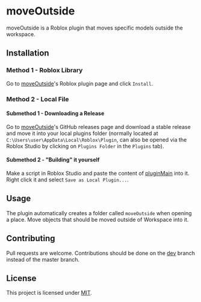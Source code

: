 # moveOutside

moveOutside is a Roblox plugin that moves specific models outside the workspace.

## Installation

### Method 1 - Roblox Library
Go to [moveOutside](https://web.roblox.com/library/4494339944/moveOutside)'s Roblox plugin page and click `Install`.

### Method 2 - Local File
#### Submethod 1 - Downloading a Release
Go to [moveOutside](https://github.com/MoaufmKlo/moveOutside/releases)'s GitHub releases page and download a stable release and move it into your local plugins folder (normally located at `C:\Users\user\AppData\Local\Roblox\Plugin`, can also be opened via the Roblox Studio by clicking on `Plugins Folder` in the `Plugins` tab).

#### Submethod 2 - "Building" it yourself
Make a script in Roblox Studio and paste the content of [pluginMain](https://github.com/MoaufmKlo/moveOutside/blob/master/moveOutside/pluginMain.lua) into it. Right click it and select `Save as Local Plugin...`.

## Usage

The plugin automatically creates a folder called `moveOutside` when opening a place. Move objects that should be moved outside of Workspace into it.

## Contributing
Pull requests are welcome. Contributions should be done on the [dev](https://github.com/MoaufmKlo/moveOutside/tree/dev) branch instead of the master branch.

## License
This project is licensed under [MIT](https://github.com/MoaufmKlo/moveOutside/blob/master/LICENSE).